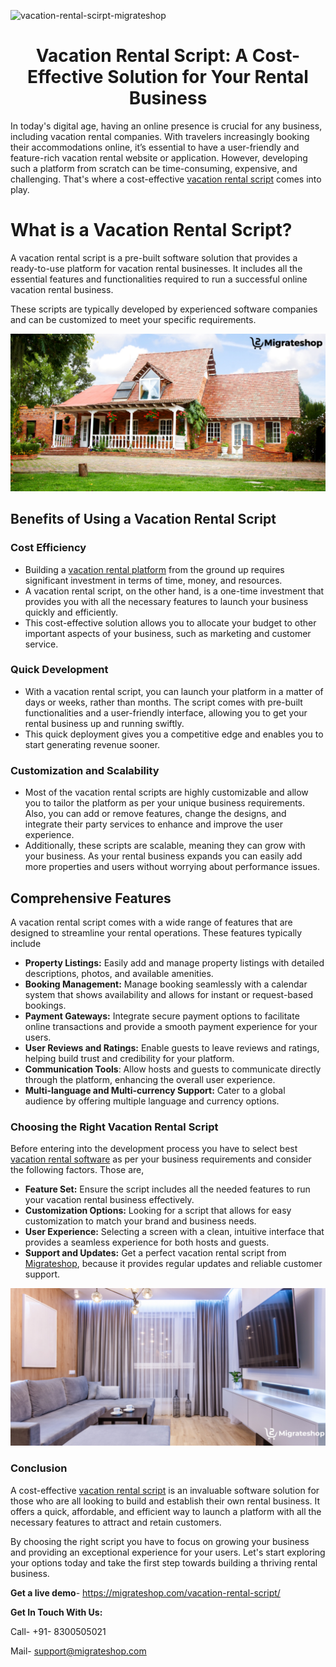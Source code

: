 ![vacation-rental-scirpt-migrateshop](https://github.com/migrateshop/vacation-rental-script/assets/77200601/da929304-8dd7-4224-b5bc-b5cbb960ade5)


<h1 align="center"> Vacation Rental Script: A Cost-Effective Solution for Your Rental Business </h1>

In today's digital age, having an online presence is crucial for any business, including vacation rental companies. With travelers increasingly booking their accommodations online, it’s essential to have a user-friendly and feature-rich vacation rental website or application. However, developing such a platform from scratch can be time-consuming, expensive, and challenging. That's where a cost-effective [vacation rental script](https://migrateshop.com/vacation-rental-script/) comes into play.
# What is a Vacation Rental Script?
A vacation rental script is a pre-built software solution that provides a ready-to-use platform for vacation rental businesses. It includes all the essential features and functionalities required to run a successful online vacation rental business. 

These scripts are typically developed by experienced software companies and can be customized to meet your specific requirements.

<div class="Box-sc-g0xbh4-0 iIZCet"><img alt=“vacationrentalscript.png" src="https://github.com/migrateshop/vacation-rental-script/blob/main/images/vacation-rental-script.png" data-hpc="true" class="Box-sc-g0xbh4-0 kzRgrI"></div>

## Benefits of Using a Vacation Rental Script
### Cost Efficiency
* Building a [vacation rental platform](https://migrateshop.com/vacation-rental-script/) from the ground up requires significant investment in terms of time, money, and resources. 
* A vacation rental script, on the other hand, is a one-time investment that provides you with all the necessary features to launch your business quickly and efficiently. 
* This cost-effective solution allows you to allocate your budget to other important aspects of your business, such as marketing and customer service.
### Quick Development
* With a vacation rental script, you can launch your platform in a matter of days or weeks, rather than months. The script comes with pre-built functionalities and a user-friendly interface, allowing you to get your rental business up and running swiftly. 
* This quick deployment gives you a competitive edge and enables you to start generating revenue sooner.
### Customization and Scalability
* Most of the vacation rental scripts are highly customizable and allow you to tailor the platform as per your unique business requirements. Also, you can add or remove features, change the designs, and integrate their party services to enhance and improve the user experience. 
* Additionally, these scripts are scalable, meaning they can grow with your business. As your rental business expands you can easily add more properties and users without worrying about performance issues.
## Comprehensive Features 
A vacation rental script comes with a wide range of features that are designed to streamline your rental operations. These features typically include
* **Property Listings:** Easily add and manage property listings with detailed descriptions, photos, and available amenities.
* **Booking Management:** Manage booking seamlessly with a calendar system that shows availability and allows for instant or request-based bookings.
* **Payment Gateways:** Integrate secure payment options to facilitate online transactions and provide a smooth payment experience for your users.
* **User Reviews and Ratings:** Enable guests to leave reviews and ratings, helping build trust and credibility for your platform.
* **Communication Tools**: Allow hosts and guests to communicate directly through the platform, enhancing the overall user experience. 
* **Multi-language and Multi-currency Support:** Cater to a global audience by offering multiple language and currency options.
### Choosing the Right Vacation Rental Script
Before entering into the development process you have to select best [vacation rental software](https://migrateshop.com/vacation-rental-script/) as per your business requirements and consider the following factors. Those are,
* **Feature Set:** Ensure the script includes all the needed features to run your vacation rental business effectively.
* **Customization Options:** Looking for a script that allows for easy customization to match your brand and business needs. 
* **User Experience:** Selecting a screen with a clean, intuitive interface that provides a seamless experience for both hosts and guests.
* **Support and Updates:** Get a perfect vacation rental script from [Migrateshop](https://migrateshop.com/), because it provides regular updates and reliable customer support.

<div class="Box-sc-g0xbh4-0 iIZCet"><img alt=“vacationrentalscript.png" src="https://github.com/migrateshop/vacation-rental-script/blob/main/images/best-vacation-rental-script.png.png" data-hpc="true" class="Box-sc-g0xbh4-0 kzRgrI"></div>

### Conclusion
A cost-effective [vacation rental script](https://migrateshop.com/vacation-rental-script/) is an invaluable software solution for those who are all looking to build and establish their own rental business. It offers a quick, affordable, and efficient way to launch a platform with all the necessary features to attract and retain customers. 

By choosing the right script you have to focus on growing your business and providing an exceptional experience for your users. 
Let's start exploring your options today and take the first step towards building a thriving rental business.

**Get a live demo**- https://migrateshop.com/vacation-rental-script/

**Get In Touch With Us:**

Call- +91- 8300505021

Mail- support@migrateshop.com


